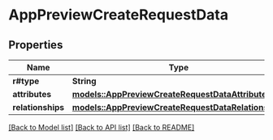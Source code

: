 # AppPreviewCreateRequestData

## Properties

Name | Type | Description | Notes
------------ | ------------- | ------------- | -------------
**r#type** | **String** |  | 
**attributes** | [**models::AppPreviewCreateRequestDataAttributes**](AppPreviewCreateRequest_data_attributes.md) |  | 
**relationships** | [**models::AppPreviewCreateRequestDataRelationships**](AppPreviewCreateRequest_data_relationships.md) |  | 

[[Back to Model list]](../README.md#documentation-for-models) [[Back to API list]](../README.md#documentation-for-api-endpoints) [[Back to README]](../README.md)


